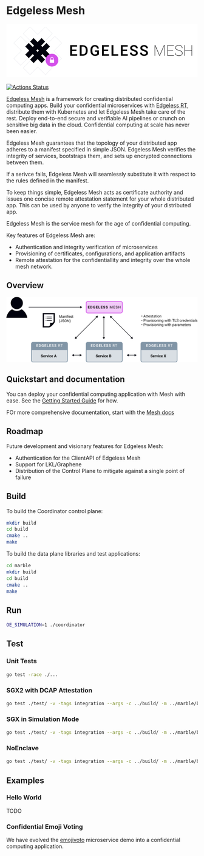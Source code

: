 # Edgeless Mesh


![logo](docs/assets/logo_text.png)

[![Actions Status](https://github.com/edgelesssys/coordinator/workflows/Unit%20Tests/badge.svg)](https://github.com/edgelesssys/coordinator/actions)

[Edgeless Mesh](https://www.edgeless.systems/) is a framework for creating distributed confidential computing apps. Build your confidential microservices with [Edgeless RT](https://github.com/edgelesssys/edgelessrt), distribute them with Kubernetes and let Edgeless Mesh take care of the rest. Deploy end-to-end secure and verifiable AI pipelines or crunch on sensitive big data in the cloud. Confidential computing at scale has never been easier. 

Edgeless Mesh guarantees that the topology of your distributed app adheres to a manifest specified in simple JSON. Edgeless Mesh verifies the integrity of services, bootstraps them, and sets up encrypted connections between them.

If a serivce fails, Edgeless Mesh will seamlessly substitute it with respect to the rules defined in the manifest.  

To keep things simple, Edgeless Mesh acts as certificate authority and issues one concise remote attestation statement for your whole distributed app. This can be used by anyone to verify the integrity of your distributed app. 

Edgeless Mesh is the service mesh for the age of confidential computing.

Key features of Edgeless Mesh are:

* Authentication and integrity verification of microservices
* Provisioning of certificates, configurations, and application artifacts
* Remote attestation for the confidentiallity and integrity over the whole mesh network.

## Overview

![overview](docs/assets/overview.svg)

## Quickstart and documentation

You can deploy your confidential computing application with Mesh with ease. See the [Getting Started Guide]() for how.

FOr more comprehensive documentation, start with the [Mesh docs]()

## Roadmap

Future development and visionary features for Edgeless Mesh:

* Authentication for the ClientAPI of Edgeless Mesh
* Support for LKL/Graphene
* Distribution of the Control Plane to mitigate against a single point of failure

## Build

To build the Coordinator control plane:

```bash
mkdir build
cd build
cmake ..
make
```

To build the data plane libraries and test applications:

```bash
cd marble
mkdir build
cd build
cmake ..
make
```

## Run

```bash
OE_SIMULATION=1 ./coordinator
```

## Test

### Unit Tests

```bash
go test -race ./...
```

### SGX2 with DCAP Attestation

```bash
go test ./test/ -v -tags integration --args -c ../build/ -m ../marble/build/
```

### SGX in Simulation Mode

```bash
go test ./test/ -v -tags integration --args -c ../build/ -m ../marble/build/ -s
```

### NoEnclave

```bash
go test ./test/ -v -tags integration --args -c ../build/ -m ../marble/build/ -s -noenclave
```

## Examples

### Hello World

TODO

### Confidential Emoji Voting

We have evolved the [emojivoto](https://github.com/edgelesssys/emojivoto) microservice demo into a confidential computing application.


